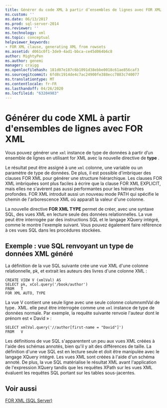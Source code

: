```yaml
---
title: Générer du code XML à partir d’ensembles de lignes avec FOR XML | Microsoft Docs
ms.custom: ''
ms.date: 06/13/2017
ms.prod: sql-server-2014
ms.reviewer: ''
ms.technology: xml
ms.topic: conceptual
helpviewer_keywords:
- FOR XML clause, generating XML from rowsets
ms.assetid: d061c0f1-3de9-4ad1-bbca-ce45d064b6c8
author: MightyPen
ms.author: genemi
manager: craigg
ms.openlocfilehash: 181d07e187c6b1091d38ebbe0018c61ae856caf3
ms.sourcegitcommit: 6fd8c1914de4c7ac24900fe388ecc7883c740077
ms.translationtype: MT
ms.contentlocale: fr-FR
ms.lasthandoff: 04/26/2020
ms.locfileid: "63204983"
---
```

# <a name="generate-xml-from-rowsets-with-for-xml"></a>Générer du code XML à partir d'ensembles de lignes avec FOR XML
  Vous pouvez générer une `xml` instance de type de données à partir d’un ensemble de lignes en utilisant for XML avec la nouvelle directive de **type** .  
  
 Le résultat peut être assigné à une `xml` colonne, une variable ou un paramètre de type de données. De plus, il est possible d'imbriquer des clauses FOR XML pour générer une structure hiérarchique. Les clauses FOR XML imbriquées sont plus faciles à écrire que la clause FOR XML EXPLICIT, mais elles ne s'avèrent pas aussi performantes pour les hiérarchies profondes. FOR XML introduit aussi un nouveau mode PATH qui spécifie le chemin de l'arborescence XML où apparaît la valeur d'une colonne.  
  
 La nouvelle directive **FOR XML TYPE** permet de créer, avec une syntaxe SQL, des vues XML en lecture seule des données relationnelles. La vue peut être interrogée par des instructions SQL et le langage XQuery intégré, comme le montre l'exemple suivant. Vous pouvez également faire référence à ces vues SQL dans les procédures stockées.  
  
## <a name="example-sql-view-returning-generated-xml-data-type"></a>Exemple : vue SQL renvoyant un type de données XML généré  
 La définition de la vue SQL suivante crée une vue XML d'une colonne relationnelle, pk, et extrait les auteurs des livres d'une colonne XML :  
  
```  
CREATE VIEW V (xmlVal) AS  
SELECT pk, xCol.query('/book/author')  
FROM   T  
FOR XML AUTO, TYPE  
```  
  
 La vue V contient une seule ligne avec une seule colonne columnxmlVal de type`.` XML. elle peut être interrogée comme une `xml` instance de type de données normale. Par exemple, la requête suivante renvoie l'auteur dont le prénom est « David » :  
  
```  
SELECT xmlVal.query('//author[first-name = "David"]')  
FROM   V  
```  
  
 Les définitions de vue SQL s'apparentent un peu aux vues XML créées à l'aide des schémas annotés, bien qu'il y ait des différences de taille. La définition d'une vue SQL est en lecture seule et doit être manipulée avec le langage XQuery intégré. Les vues XML sont créées à l'aide d'un schéma annoté. De plus, la vue SQL matérialise le résultat XML avant l'application de l'expression XQuery tandis que les requêtes XPath sur les vues XML évaluent les requêtes SQL portant sur les tables sous-jacentes.  
  
## <a name="see-also"></a>Voir aussi  
 [FOR XML &#40;SQL Server&#41;](for-xml-sql-server.md)  
  
  
